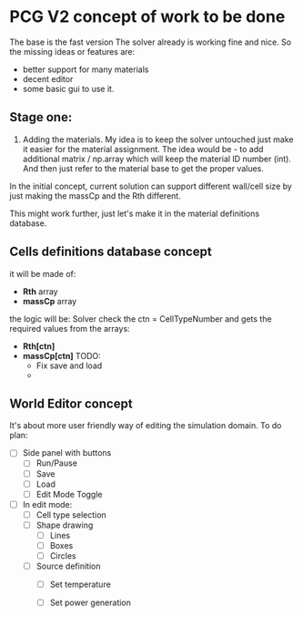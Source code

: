 # PCG V2 concept of work to be done

The base is the fast version 
The solver already is working fine and nice. 
So the missing ideas or features are:

- better support for many materials 
- decent editor
- some basic gui to use it. 

## Stage one:
1. Adding the materials. 
My idea is to keep the solver untouched just make it easier for the material assignment. 
The idea would be - to add additional matrix / np.array which will keep the material ID number (int). And then just refer to the material base to get the proper values. 

In the initial concept, current solution can support different wall/cell size by just making the massCp and the Rth different. 

This might work further, just let's make it in the material definitions database. 

## Cells definitions database concept
it will be made of:
- **Rth** array
- **massCp** array 

the logic will be:
Solver check the ctn = CellTypeNumber and gets the required values from the arrays:
- **Rth[ctn]** 
- **massCp[ctn]**
TODO:
    - Fix save and load
    - 

## World Editor concept
It's about more user friendly way of editing the simulation domain. 
To do plan:
- [ ] Side panel with buttons
    - [ ] Run/Pause
    - [ ] Save
    - [ ] Load
    - [ ] Edit Mode Toggle
- [ ] In edit mode:
    - [ ] Cell type selection 
    - [ ] Shape drawing
        - [ ] Lines
        - [ ] Boxes
        - [ ] Circles 
    - [ ] Source definition
        - [ ] Set temperature
        - [ ] Set power generation


